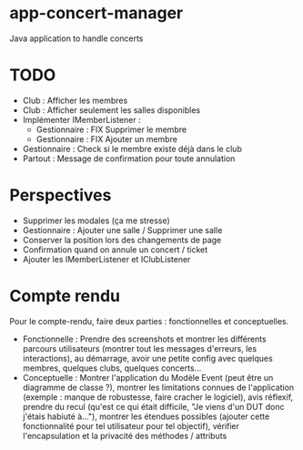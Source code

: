 # app-concert-manager
Java application to handle concerts

# TODO
- Club : Afficher les membres
- Club : Afficher seulement les salles disponibles
- Implémenter IMemberListener :
  - Gestionnaire : FIX Supprimer le membre
  - Gestionnaire : FIX Ajouter un membre
- Gestionnaire : Check si le membre existe déjà dans le club
- Partout : Message de confirmation pour toute annulation

# Perspectives
- Supprimer les modales (ça me stresse)
- Gestionnaire : Ajouter une salle / Supprimer une salle
- Conserver la position lors des changements de page
- Confirmation quand on annule un concert / ticket
- Ajouter les IMemberListener et IClubListener

# Compte rendu
Pour le compte-rendu, faire deux parties : fonctionnelles et conceptuelles.  
- Fonctionnelle : Prendre des screenshots et montrer les différents parcours utilisateurs (montrer tout les messages d'erreurs, les interactions), au démarrage, avoir une petite config avec quelques membres, quelques clubs, quelques concerts...  
- Conceptuelle : Montrer l'application du Modèle Event (peut être un diagramme de classe ?), montrer les limitations connues de l'application 
(exemple : manque de robustesse, faire cracher le logiciel), avis réflexif, prendre du recul (qu'est ce qui était difficile, "Je viens d'un DUT donc j'étais habiuté à..."), montrer les étendues possibles (ajouter cette fonctionnalité pour tel utilisateur pour tel objectif),
vérifier l'encapsulation et la privacité des méthodes / attributs

